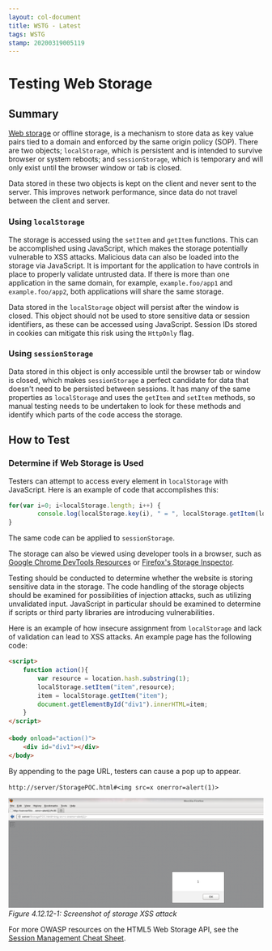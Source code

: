 ```yaml
---
layout: col-document
title: WSTG - Latest
tags: WSTG
stamp: 20200319005119
---
```

# Testing Web Storage

## Summary

[Web storage](https://www.w3.org/TR/webstorage/) or offline storage, is a mechanism to store data as key value pairs tied to a domain and enforced by the same origin policy (SOP). There are two objects; `localStorage`, which is persistent and is intended to survive browser or system reboots; and `sessionStorage`, which is temporary and will only exist until the browser window or tab is closed.

Data stored in these two objects is kept on the client and never sent to the server. This improves network performance, since data do not travel between the client and server.

### Using `localStorage`

The storage is accessed using the `setItem` and `getItem` functions. This can be accomplished using JavaScript, which makes the storage potentially vulnerable to XSS attacks. Malicious data can also be loaded into the storage via JavaScript. It is important for the application to have controls in place to properly validate untrusted data. If there is more than one application in the same domain, for example, `example.foo/app1` and `example.foo/app2`, both applications will share the same storage.

Data stored in the `localStorage` object will persist after the window is closed. This object should not be used to store sensitive data or session identifiers, as these can be accessed using JavaScript. Session IDs stored in cookies can mitigate this risk using the `HttpOnly` flag.

### Using `sessionStorage`

Data stored in this object is only accessible until the browser tab or window is closed, which makes `sessionStorage` a perfect candidate for data that doesn't need to be persisted between sessions. It has many of the same properties as `localStorage` and uses the `getItem` and `setItem` methods, so manual testing needs to be undertaken to look for these methods and identify which parts of the code access the storage.

## How to Test

### Determine if Web Storage is Used

Testers can attempt to access every element in `localStorage` with JavaScript. Here is an example of code that accomplishes this:

```js
for(var i=0; i<localStorage.length; i++) {
        console.log(localStorage.key(i), " = ", localStorage.getItem(localStorage.key(i)));
}
```

The same code can be applied to `sessionStorage`.

The storage can also be viewed using developer tools in a browser, such as [Google Chrome DevTools Resources](https://developers.google.com/web/tools/chrome-devtools/resources) or [Firefox's Storage Inspector](https://developer.mozilla.org/en-US/docs/Tools/Storage_Inspector).

Testing should be conducted to determine whether the website is storing sensitive data in the storage. The code handling of the storage objects should be examined for possibilities of injection attacks, such as utilizing unvalidated input. JavaScript in particular should be examined to determine if scripts or third party libraries are introducing vulnerabilities.

Here is an example of how insecure assignment from `localStorage` and lack of validation can lead to XSS attacks. An example page has the following code:

```html
<script>
    function action(){
        var resource = location.hash.substring(1);
        localStorage.setItem("item",resource);
        item = localStorage.getItem("item");
        document.getElementById("div1").innerHTML=item;
    }
</script>

<body onload="action()">
    <div id="div1"></div>
</body>
```

By appending to the page URL, testers can cause a pop up to appear.

`http://server/StoragePOC.html#<img src=x onerror=alert(1)>`

![A pop up alert window on the example page](images/Storage-xss.png)\
*Figure 4.12.12-1: Screenshot of storage XSS attack*

For more OWASP resources on the HTML5 Web Storage API, see the [Session Management Cheat Sheet](https://cheatsheetseries.owasp.org/cheatsheets/Session_Management_Cheat_Sheet.html#html5-web-storage-api).
